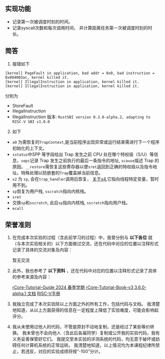**实现功能**
----------------
- 记录第一次被调度时刻的时间。
- 记录syscall次数和每次调用时间， 并计算距离任务第一次被调度时刻的时长。


**简答**
----------------
1. 报错如下
```
[kernel] PageFault in application, bad addr = 0x0, bad instruction = 0x804003ac, kernel killed it.
[kernel] IllegalInstruction in application, kernel killed it.
[kernel] IllegalInstruction in application, kernel killed it.
```
分别为
- StoreFault
- IllegalInstruction
- IllegalInstruction
版本: `RustSBI version 0.3.0-alpha.2, adapting to RISC-V SBI v1.0.0`

2. 如下
- `a0` 为需恢复的`TrapContext`,是当前程序出现异常或运行结束需进行下一个程序初始化的上下文。
- `sstatus`中SPP 等字段给出 Trap 发生之前 CPU 处在哪个特权级（S/U）等信息，`sepc`记录 Trap 发生之前执行的最后一条指令的地址, `scause`描述 Trap 的原因。`__restore`需恢复这些寄存器以便`sret`返回到正确的特权级以及指令地址。特殊处理以防嵌套的`Trap`覆盖掉当前信息。
- `x2` 为 `sp`, 会在`trap_handler`调用后恢复， [关于x4](https://riscv-rtthread-programming-manual.readthedocs.io/zh-cn/latest/zh_CN/3.html),它指向线程特定变量，暂时用不到。
- `sp`恢复为用户栈, `sscratch`指向内核栈。
- `sret`
- 交换`sp`和`sscratch`, 此后`sp`指向内核栈, `sscratch`指向用户栈。
- `ecall`


**荣誉准则**
----------------

1. 在完成本次实验的过程（含此前学习的过程）中，我曾分别与 **以下各位** 就（与本次实验相关的）以下方面做过交流，还在代码中对应的位置以注释形式记录了具体的交流对象及内容：

    暂无交流

2. 此外，我也参考了 **以下资料** ，还在代码中对应的位置以注释形式记录了具体的参考来源及内容：

    [rCore-Tutorial-Guide 2024 春季学期](https://learningos.cn/rCore-Tutorial-Guide-2024S)
    [rCore-Tutorial-Book-v3 3.6.0-alpha.1 文档](https://rcore-os.cn/rCore-Tutorial-Book-v3)
    [RISC-V手册](http://riscvbook.com/chinese/RISC-V-Reader-Chinese-v2p1.pdf)

3. 我独立完成了本次实验除以上方面之外的所有工作，包括代码与文档。
我清楚地知道，从以上方面获得的信息在一定程度上降低了实验难度，可能会影响起评分。

4. 我从未使用过他人的代码，不管是原封不动地复制，还是经过了某些等价转换。
我未曾也不会向他人（含此后各届同学）复制或公开我的实验代码，我有义务妥善保管好它们。
我提交至本实验的评测系统的代码，均无意于破坏或妨碍任何计算机系统的正常运转。
我清楚地知道，以上情况均为本课程纪律所禁止，若违反，对应的实验成绩将按“-100”分计。
